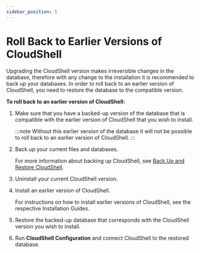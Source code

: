 ```yaml
---
sidebar_position: 5
---
```


# Roll Back to Earlier Versions of CloudShell

Upgrading the CloudShell version makes irreversible changes in the database, therefore with any change to the installation it is recommended to back up your databases. In order to roll back to an earlier version of CloudShell, you need to restore the database to the compatible version.

**To roll back to an earlier version of CloudShell:**

1. Make sure that you have a backed-up version of the database that is compatible with the earlier version of CloudShell that you wish to install.
    
    :::note
    Without this earlier version of the database it will not be possible to roll back to an earlier version of CloudShell.
    :::
    
2. Back up your current files and databases.
    
    For more information about backing up CloudShell, see [Back Up and Restore CloudShell](https://help.quali.com/Online%20Help/2023.3/Portal/Content/IG/Backup%20and%20Restore/bkup-rstr-cs.htm).
    
3. Uninstall your current CloudShell version.
4. Install an earlier version of CloudShell.
    
    For instructions on how to install earlier versions of CloudShell, see the respective Installation Guides.
    
5. Restore the backed-up database that corresponds with the CloudShell version you wish to install.
6. Run **CloudShell Configuration** and connect CloudShell to the restored database.